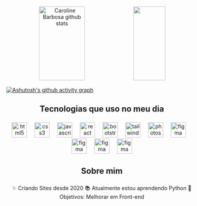 ###

<div align="center">  
  <img width="49%" height="195px" src="https://github-readme-stats.vercel.app/api?username=VictorBravim&show_icons=true&count_private=true&hide_border=true&title_color=58A6FF&icon_color=58A6FF&text_color=c9d1d9&bg_color=0d1117" alt="Caroline Barbosa github stats" /> 
  <img width="41%" height="195px" src="https://github-readme-stats.vercel.app/api/top-langs/?username=VictorBravim&layout=compact&hide_border=true&title_color=58A6FF&text_color=58A6FF&bg_color=0d1117" />
</div>

[![Ashutosh's github activity graph](https://github-readme-activity-graph.vercel.app/graph?username=VictorBravim&theme=github-dark&area=true&hide_border=true)](https://github.com/ashutosh00710/github-readme-activity-graph)

###
 
<h2 align="center">Tecnologias que uso no meu dia</h2>

###

<div align="center">
  <img src="https://cdn.jsdelivr.net/gh/devicons/devicon/icons/html5/html5-original.svg" height="40" alt="html5 logo"  />
  <img width="12" />
  <img src="https://cdn.jsdelivr.net/gh/devicons/devicon/icons/css3/css3-original.svg" height="40" alt="css3 logo"  />
  <img width="12" />
  <img src="https://cdn.jsdelivr.net/gh/devicons/devicon/icons/javascript/javascript-original.svg" height="40" alt="javascript logo"  />
  <img width="12" />
  <img src="https://cdn.jsdelivr.net/gh/devicons/devicon/icons/react/react-original.svg" height="40" alt="react logo"  />
  <img width="12" />
  <img src="https://cdn.jsdelivr.net/gh/devicons/devicon/icons/bootstrap/bootstrap-original.svg" height="40" alt="bootstrap logo"  />
  <img width="12" />
  <img src="https://cdn.simpleicons.org/tailwindcss/06B6D4" height="40" alt="tailwindcss logo"  />
  <img width="12" />
  <img src="https://cdn.simpleicons.org/adobephotoshop/31A8FF" height="40" alt="photoshop logo"  />
  <img width="12" />
  <img src="https://cdn.jsdelivr.net/gh/devicons/devicon/icons/figma/figma-original.svg" height="40" alt="figma logo"  />
  <img width="12" />
  <img src="https://cdn.jsdelivr.net/gh/devicons/devicon@latest/icons/firebase/firebase-original.svg" height="40" alt="figma logo"  />
  <img width="12" />
  <img src="https://cdn.jsdelivr.net/gh/devicons/devicon@latest/icons/sass/sass-original.svg" height="40" alt="figma logo"  />
  <img width="12" />
  <img src="https://cdn.jsdelivr.net/gh/devicons/devicon@latest/icons/lua/lua-original.svg" height="40" alt="figma logo"  />
</div>

###

<h2 align="center">Sobre mim</h2>

###

<p align="center">
✨ Criando Sites desde 2020
📚 Atualmente estou aprendendo Python
🎯 Objetivos: Melhorar em Front-end
</p>

###
